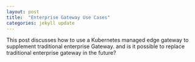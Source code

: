 ```yaml
---
layout: post
title:  "Enterprise Gateway Use Cases"
categories: jekyll update
---
```

This post discusses how to use a Kubernetes managed edge gateway to supplement traditional enterprise Gateway. and is it possible to replace traditional enterprise gateway in the future?
